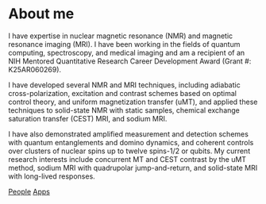 # About me

I have expertise in nuclear magnetic resonance (NMR) and magnetic resonance imaging (MRI). I have been working in the fields of quantum computing, spectroscopy, and medical imaging and am a recipient of an NIH Mentored Quantitative Research Career Development Award (Grant #: K25AR060269).

I have developed several NMR and MRI techniques, including adiabatic cross-polarization, excitation and contrast schemes based on optimal control theory, and uniform magnetization transfer (uMT), and applied these techniques to solid-state NMR with static samples, chemical exchange saturation transfer (CEST) MRI, and sodium MRI.

I have also demonstrated amplified measurement and detection schemes with quantum entanglements and domino dynamics, and coherent controls over clusters of nuclear spins up to twelve spins-1/2 or qubits. My current research interests include concurrent MT and CEST contrast by the uMT method, sodium MRI with quadrupolar jump-and-return, and solid-state MRI with long-lived responses.


[People](./pages/people.md)
[Apps](./apps.md)
